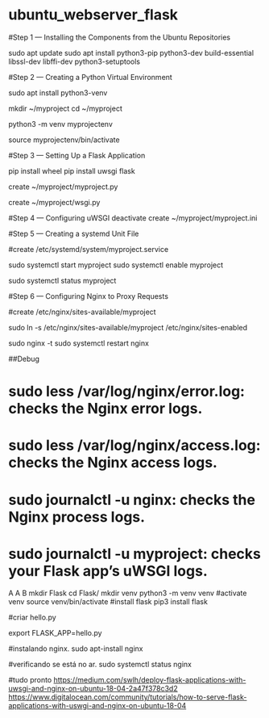 # ubuntu_webserver_flask
#Step 1 — Installing the Components from the Ubuntu Repositories

sudo apt update
sudo apt install python3-pip python3-dev build-essential libssl-dev libffi-dev python3-setuptools

#Step 2 — Creating a Python Virtual Environment

sudo apt install python3-venv

mkdir ~/myproject
cd ~/myproject

python3 -m venv myprojectenv

source myprojectenv/bin/activate

#Step 3 — Setting Up a Flask Application

pip install wheel
pip install uwsgi flask

create ~/myproject/myproject.py

create ~/myproject/wsgi.py

#Step 4 — Configuring uWSGI
deactivate
create ~/myproject/myproject.ini


#Step 5 — Creating a systemd Unit File

#create /etc/systemd/system/myproject.service

sudo systemctl start myproject
sudo systemctl enable myproject

sudo systemctl status myproject

#Step 6 — Configuring Nginx to Proxy Requests

#create /etc/nginx/sites-available/myproject

sudo ln -s /etc/nginx/sites-available/myproject /etc/nginx/sites-enabled

sudo nginx -t
sudo systemctl restart nginx


##Debug

#    sudo less /var/log/nginx/error.log: checks the Nginx error logs.
#    sudo less /var/log/nginx/access.log: checks the Nginx access logs.
#    sudo journalctl -u nginx: checks the Nginx process logs.
#    sudo journalctl -u myproject: checks your Flask app’s uWSGI logs.






A
A
B
mkdir Flask
cd Flask/
mkdir venv
python3 -m venv venv
#activate venv
source venv/bin/activate
#install flask
pip3 install flask

#criar hello.py

export FLASK_APP=hello.py

#instalando nginx.
sudo apt-install nginx

#verificando se está no ar.
sudo systemctl status nginx

#tudo pronto
https://medium.com/swlh/deploy-flask-applications-with-uwsgi-and-nginx-on-ubuntu-18-04-2a47f378c3d2
https://www.digitalocean.com/community/tutorials/how-to-serve-flask-applications-with-uswgi-and-nginx-on-ubuntu-18-04
